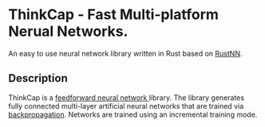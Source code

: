 # ThinkCap - Fast Multi-platform Nerual Networks.

An easy to use neural network library written in Rust based on [RustNN](https://github.com/jackm321/rustNN).

## Description
ThinkCap is a [feedforward neural network ](http://en.wikipedia.org/wiki/Feedfrward_neural_network) library. The library
generates fully connected multi-layer artificial neural networks that
are trained via [backpropagation](http://en.wikipedia.org/wiki/Backpropagation). Networks are trained using an incremental training mode.

<!--## XOR example

This example creates a neural network with `2` nodes in the input layer,
a single hidden layer containing `3` nodes, and `1` node in the output layer.
The network is then trained on examples of the `XOR` function. All of the
methods called after `train(&examples)` are optional and are just used
to specify various options that dictate how the network should be trained.
When the `go()` method is called the network will begin training on the
given examples. See the documentation for the `NN` and `Trainer` structs
for more details.

```rust
use nn::{NN, HaltCondition};

// create examples of the XOR function
// the network is trained on tuples of vectors where the first vector
// is the inputs and the second vector is the expected outputs
let examples = [
    (vec![0f64, 0f64], vec![0f64]),
    (vec![0f64, 1f64], vec![1f64]),
    (vec![1f64, 0f64], vec![1f64]),
    (vec![1f64, 1f64], vec![0f64]),
];

// create a new neural network by passing a pointer to an array
// that specifies the number of layers and the number of nodes in each layer
// in this case we have an input layer with 2 nodes, one hidden layer
// with 3 nodes and the output layer has 1 node
let mut net = NN::new(&[2, 3, 1]);
    
// train the network on the examples of the XOR function
// all methods seen here are optional except go() which must be called to begin training
// see the documentation for the Trainer struct for more info on what each method does
net.train(&examples)
    .halt_condition( HaltCondition::Epochs(10000) )
    .log_interval( Some(100) )
    .momentum( 0.1 )
    .rate( 0.3 )
    .go();
    
// evaluate the network to see if it learned the XOR function
for &(ref inputs, ref outputs) in examples.iter() {
    let results = net.run(inputs);
    let (result, key) = (results[0].round(), outputs[0]);
    assert!(result == key);
}
```-->
